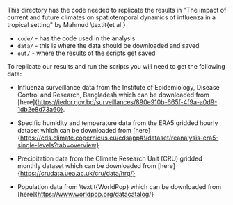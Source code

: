 This directory has the code needed to replicate the results in
"The impact of current and future climates on spatiotemporal dynamics of influenza in a tropical setting" by Mahmud \textit{et al.}

* `code/` - has the code used in the analysis
* `data/` - this is where the data should be downloaded and saved
* `out/`  -  where the results of the scripts get saved 

To replicate our results and run the scripts you will need to get the following data:

* Influenza surveillance data from the Institute of Epidemiology, Disease Control and Research, Bangladesh which can be downloaded from [here]{https://iedcr.gov.bd/surveillances/890e910b-665f-4f9a-a0d9-1db2e8d73a60}.

* Specific humidity and temperature data from the ERA5 gridded hourly dataset which can be downloaded from [here]{https://cds.climate.copernicus.eu/cdsapp#!/dataset/reanalysis-era5-single-levels?tab=overview}

* Precipitation data from the Climate Research Unit (CRU) gridded monthly dataset which can be downloaded from [here]{https://crudata.uea.ac.uk/cru/data/hrg/}

* Population data from \textit{WorldPop} which can be downloaded from [here]{https://www.worldpop.org/datacatalog/}